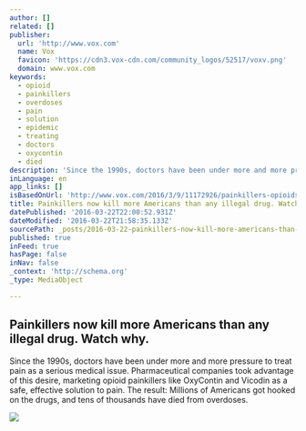 ```yaml
---
author: []
related: []
publisher:
  url: 'http://www.vox.com'
  name: Vox
  favicon: 'https://cdn3.vox-cdn.com/community_logos/52517/voxv.png'
  domain: www.vox.com
keywords:
  - opioid
  - painkillers
  - overdoses
  - pain
  - solution
  - epidemic
  - treating
  - doctors
  - oxycontin
  - died
description: 'Since the 1990s, doctors have been under more and more pressure to treat pain as a serious medical issue. Pharmaceutical companies took advantage of this desire, marketing opioid painkillers like OxyContin and Vicodin as a safe, effective solution to pain. The result: Millions of Americans got hooked on the drugs, and tens of thousands have died from overdoses.'
inLanguage: en
app_links: []
isBasedOnUrl: 'http://www.vox.com/2016/3/9/11172926/painkillers-opioids-pharma-marijuana'
title: Painkillers now kill more Americans than any illegal drug. Watch why.
datePublished: '2016-03-22T22:00:52.931Z'
dateModified: '2016-03-22T21:58:35.133Z'
sourcePath: _posts/2016-03-22-painkillers-now-kill-more-americans-than-any-illegal-drug-w.md
published: true
inFeed: true
hasPage: false
inNav: false
_context: 'http://schema.org'
_type: MediaObject

---
```

<article style=""><h1>Painkillers now kill more Americans than any illegal drug. Watch why.</h1><p>Since the 1990s, doctors have been under more and more pressure to treat pain as a serious medical issue. Pharmaceutical companies took advantage of this desire, marketing opioid painkillers like OxyContin and Vicodin as a safe, effective solution to pain. The result: Millions of Americans got hooked on the drugs, and tens of thousands have died from overdoses.</p><img src="https://cdn2.vox-cdn.com/thumbor/iWROT3Mzsy3AJHdhenDSCTrdy4Y=/0x4:1920x1071/1080x600/cdn0.vox-cdn.com/uploads/chorus_image/image/49027527/thumbPost.0.0.jpg" /></article>